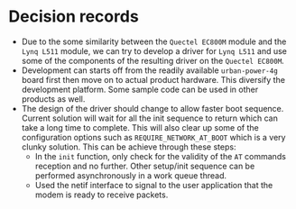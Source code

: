 # Decision records

* Due to the some similarity between the `Quectel EC800M` module and the
`Lynq L511` module, we can try to develop a driver for `Lynq L511` and use some
of the components of the resulting driver on the `Quectel EC800M`.
* Development can starts off from the readily available `urban-power-4g` board
first then move on to actual product hardware. This diversify the development
platform. Some sample code can be used in other products as well.
* The design of the driver should change to allow faster boot sequence. Current
solution will wait for all the init sequence to return which can take a long
time to complete. This will also clear up some of the configuration options
such as `REQUIRE_NETWORK_AT_BOOT` which is a very clunky solution. This can be
achieve through these steps:
    * In the `init` function, only check for the validity of the `AT` commands 
    reception and no further. Other setup/init sequence can be performed
    asynchronously in a work queue thread.
    * Used the netif interface to signal to the user application that the modem
    is ready to receive packets.
